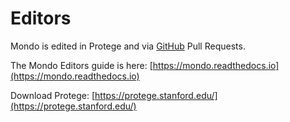 ---
---
# Editors

Mondo is edited in Protege and via [GitHub](https://github.com/monarch-initiative/mondo) Pull Requests. 

The Mondo Editors guide is here: [https://mondo.readthedocs.io](https://mondo.readthedocs.io)

Download Protege: [https://protege.stanford.edu/](https://protege.stanford.edu/)